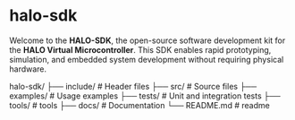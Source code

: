 # halo-sdk

Welcome to the **HALO-SDK**, the open-source software development kit for the **HALO Virtual Microcontroller**. 
This SDK enables rapid prototyping, simulation, and embedded system development without requiring physical hardware.

halo-sdk/
├── include/ # Header files
├── src/ # Source files
├── examples/ # Usage examples
├── tests/ # Unit and integration tests
├── tools/ # tools
├── docs/ # Documentation
└── README.md # readme
